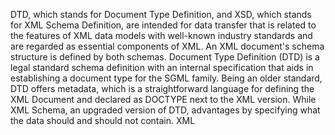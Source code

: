 DTD, which stands for Document Type Definition, and XSD, which stands for XML Schema Definition, are intended for data transfer that is related to the features of XML data models with well-known industry standards and are regarded as essential components of XML. An XML document's schema structure is defined by both schemas. Document Type Definition (DTD) is a legal standard schema definition with an internal specification that aids in establishing a document type for the SGML family. Being an older standard, DTD offers metadata, which is a straightforward language for defining the XML Document and declared as DOCTYPE next to the XML version. While XML Schema, an upgraded version of DTD, advantages by specifying what the data should and should not contain. XML